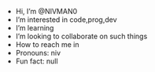 -  Hi, I’m @NIVMAN0
-  I’m interested in code,prog,dev
-  I’m learning 
-  I’m looking to collaborate on such things
-  How to reach me in
-  Pronouns: niv
-  Fun fact: null

<!---
NIVMAN0/NIVMAN0 is a ✨ special ✨ repository because its `README.md` (this file) appears on your GitHub profile.
You can click the Preview link to take a look at your changes.
--->
